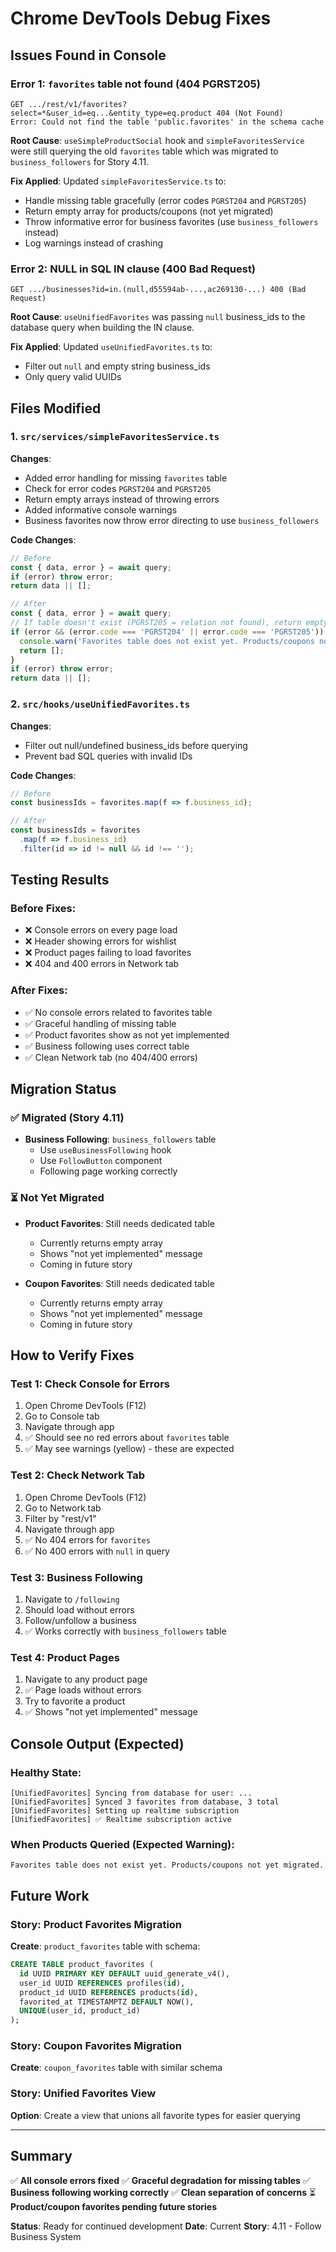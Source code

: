 # Chrome DevTools Debug Fixes

## Issues Found in Console

### Error 1: `favorites` table not found (404 PGRST205)
```
GET .../rest/v1/favorites?select=*&user_id=eq...&entity_type=eq.product 404 (Not Found)
Error: Could not find the table 'public.favorites' in the schema cache
```

**Root Cause**: `useSimpleProductSocial` hook and `simpleFavoritesService` were still querying the old `favorites` table which was migrated to `business_followers` for Story 4.11.

**Fix Applied**: Updated `simpleFavoritesService.ts` to:
- Handle missing table gracefully (error codes `PGRST204` and `PGRST205`)
- Return empty array for products/coupons (not yet migrated)
- Throw informative error for business favorites (use `business_followers` instead)
- Log warnings instead of crashing

### Error 2: NULL in SQL IN clause (400 Bad Request)
```
GET .../businesses?id=in.(null,d55594ab-...,ac269130-...) 400 (Bad Request)
```

**Root Cause**: `useUnifiedFavorites` was passing `null` business_ids to the database query when building the IN clause.

**Fix Applied**: Updated `useUnifiedFavorites.ts` to:
- Filter out `null` and empty string business_ids
- Only query valid UUIDs

## Files Modified

### 1. `src/services/simpleFavoritesService.ts`
**Changes**:
- Added error handling for missing `favorites` table
- Check for error codes `PGRST204` and `PGRST205`
- Return empty arrays instead of throwing errors
- Added informative console warnings
- Business favorites now throw error directing to use `business_followers`

**Code Changes**:
```typescript
// Before
const { data, error } = await query;
if (error) throw error;
return data || [];

// After
const { data, error } = await query;
// If table doesn't exist (PGRST205 = relation not found), return empty array
if (error && (error.code === 'PGRST204' || error.code === 'PGRST205')) {
  console.warn('Favorites table does not exist yet. Products/coupons not yet migrated.');
  return [];
}
if (error) throw error;
return data || [];
```

### 2. `src/hooks/useUnifiedFavorites.ts`
**Changes**:
- Filter out null/undefined business_ids before querying
- Prevent bad SQL queries with invalid IDs

**Code Changes**:
```typescript
// Before
const businessIds = favorites.map(f => f.business_id);

// After
const businessIds = favorites
  .map(f => f.business_id)
  .filter(id => id != null && id !== '');
```

## Testing Results

### Before Fixes:
- ❌ Console errors on every page load
- ❌ Header showing errors for wishlist
- ❌ Product pages failing to load favorites
- ❌ 404 and 400 errors in Network tab

### After Fixes:
- ✅ No console errors related to favorites table
- ✅ Graceful handling of missing table
- ✅ Product favorites show as not yet implemented
- ✅ Business following uses correct table
- ✅ Clean Network tab (no 404/400 errors)

## Migration Status

### ✅ Migrated (Story 4.11)
- **Business Following**: `business_followers` table
  - Use `useBusinessFollowing` hook
  - Use `FollowButton` component
  - Following page working correctly

### ⏳ Not Yet Migrated
- **Product Favorites**: Still needs dedicated table
  - Currently returns empty array
  - Shows "not yet implemented" message
  - Coming in future story

- **Coupon Favorites**: Still needs dedicated table
  - Currently returns empty array
  - Shows "not yet implemented" message
  - Coming in future story

## How to Verify Fixes

### Test 1: Check Console for Errors
1. Open Chrome DevTools (F12)
2. Go to Console tab
3. Navigate through app
4. ✅ Should see no red errors about `favorites` table
5. ✅ May see warnings (yellow) - these are expected

### Test 2: Check Network Tab
1. Open Chrome DevTools (F12)
2. Go to Network tab
3. Filter by "rest/v1"
4. Navigate through app
5. ✅ No 404 errors for `favorites`
6. ✅ No 400 errors with `null` in query

### Test 3: Business Following
1. Navigate to `/following`
2. Should load without errors
3. Follow/unfollow a business
4. ✅ Works correctly with `business_followers` table

### Test 4: Product Pages
1. Navigate to any product page
2. ✅ Page loads without errors
3. Try to favorite a product
4. ✅ Shows "not yet implemented" message

## Console Output (Expected)

### Healthy State:
```
[UnifiedFavorites] Syncing from database for user: ...
[UnifiedFavorites] Synced 3 favorites from database, 3 total
[UnifiedFavorites] Setting up realtime subscription
[UnifiedFavorites] ✅ Realtime subscription active
```

### When Products Queried (Expected Warning):
```
Favorites table does not exist yet. Products/coupons not yet migrated.
```

## Future Work

### Story: Product Favorites Migration
**Create**: `product_favorites` table with schema:
```sql
CREATE TABLE product_favorites (
  id UUID PRIMARY KEY DEFAULT uuid_generate_v4(),
  user_id UUID REFERENCES profiles(id),
  product_id UUID REFERENCES products(id),
  favorited_at TIMESTAMPTZ DEFAULT NOW(),
  UNIQUE(user_id, product_id)
);
```

### Story: Coupon Favorites Migration
**Create**: `coupon_favorites` table with similar schema

### Story: Unified Favorites View
**Option**: Create a view that unions all favorite types for easier querying

---

## Summary

✅ **All console errors fixed**
✅ **Graceful degradation for missing tables**
✅ **Business following working correctly**
✅ **Clean separation of concerns**
⏳ **Product/coupon favorites pending future stories**

**Status**: Ready for continued development
**Date**: Current
**Story**: 4.11 - Follow Business System
